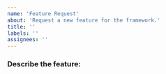 ```yaml
---
name: 'Feature Request'
about: 'Request a new feature for the framework.'
title: ''
labels: ''
assignees: ''
---
```


### Describe the feature:

<!--

  Explain what the feature will do, what problem it solves and how it could fit into the framework.

-->
